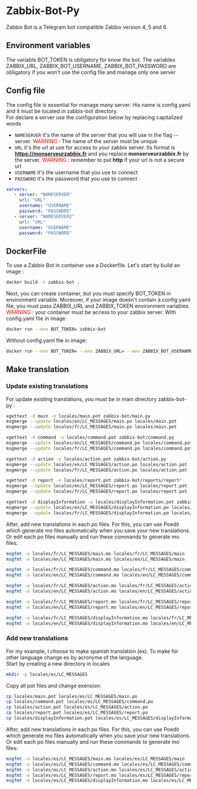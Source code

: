 # Zabbix-Bot-Py

Zabbix Bot is a Telegram bot compatible Zabbix version 4, 5 and 6.

## Environment variables
The variable BOT_TOKEN is obligatory for know the bot.
The variables ZABBIX_URL, ZABBIX_BOT_USERNAME, ZABBIX_BOT_PASSWORD are obligatory if you won't use the config file and manage only one server

## Config file
The config file is essential for manage many server. His name is config.yaml and it must be located in zabbix-bot directory.
<br/>For declare a server use the configuration below by replacing capitalized words

* `NAMESERVER` it's the name of the server that you will use in the flag --server. <span style="color: #FF0000"> WARNING </span> : The name of the server must be unique
* `URL` it's the url at use for access to your zabbix server. Its format is **https://monserveurzabbix.fr** and you replace **monserveurzabbix.fr** by the server. <span style="color: #FF0000"> WARNING </span> : remember to put **http** if your url is not a secure url
* `USERNAME` it's the username that you use to connect
* `PASSWORD` it's the password that you use to connect

```yaml
servers:
   - server: "NAMESERVER"
     url: "URL" 
     username: "USERNAME"
     password: "PASSWORD"
   - server: "NAMESERVER2"
     url: "URL" 
     username: "USERNAME"
     password: "PASSWORD"
```

## DockerFile
To use a Zabbix Bot in container use a Dockerfile. Let's start by build an image :
```sh
docker build -t zabbix-bot .
```

Next, you can create container, but you must specify BOT_TOKEN in environment variable. Moreover, if your image doesn't contain à config.yaml file, you must pass ZABBIX_URL and ZABBIX_TOKEN environment variables. <span style="color: #FF0000"> WARNING </span> : your container must be access to your zabbix server. 
With config.yaml file in image:
```sh
docker run --env BOT_TOKEN= zabbix-bot
```

Without config.yaml file in image:
```sh
docker run --env BOT_TOKEN= --env ZABBIX_URL= --env ZABBIX_BOT_USERNAME= --env ZABBIX_BOT_PASSWORD= zabbix-bot
```

## Make translation
### Update existing translations
For update existing translations, you must be in main directory zabbix-bot-py :
```sh
xgettext -d main -o locales/main.pot zabbix-bot/main.py
msgmerge --update locales/en/LC_MESSAGES/main.po locales/main.pot
msgmerge --update locales/fr/LC_MESSAGES/main.po locales/main.pot

xgettext -d command -o locales/command.pot zabbix-bot/command.py
msgmerge --update locales/en/LC_MESSAGES/command.po locales/command.pot
msgmerge --update locales/fr/LC_MESSAGES/command.po locales/command.pot

xgettext -d action -o locales/action.pot zabbix-bot/action.py
msgmerge --update locales/en/LC_MESSAGES/action.po locales/action.pot
msgmerge --update locales/fr/LC_MESSAGES/action.po locales/action.pot

xgettext -d report -o locales/report.pot zabbix-bot/reports/report*
msgmerge --update locales/en/LC_MESSAGES/report.po locales/report.pot
msgmerge --update locales/fr/LC_MESSAGES/report.po locales/report.pot

xgettext -d displayInformation -o locales/displayInformation.pot zabbix-bot/display_information.py
msgmerge --update locales/en/LC_MESSAGES/displayInformation.po locales/displayInformation.pot
msgmerge --update locales/fr/LC_MESSAGES/displayInformation.po locales/displayInformation.pot
```

After, add new translations in each po files. For this, you can use Poedit which generate mo files automatically when you save your new translations.
<br/>Or edit each po files manually and run these commands to generate mo files:
```sh
msgfmt -o locales/fr/LC_MESSAGES/main.mo locales/fr/LC_MESSAGES/main
msgfmt -o locales/en/LC_MESSAGES/main.mo locales/en/LC_MESSAGES/main

msgfmt -o locales/fr/LC_MESSAGES/command.mo locales/fr/LC_MESSAGES/command
msgfmt -o locales/en/LC_MESSAGES/command.mo locales/en/LC_MESSAGES/command

msgfmt -o locales/fr/LC_MESSAGES/action.mo locales/fr/LC_MESSAGES/action
msgfmt -o locales/en/LC_MESSAGES/action.mo locales/en/LC_MESSAGES/action

msgfmt -o locales/fr/LC_MESSAGES/report.mo locales/fr/LC_MESSAGES/report
msgfmt -o locales/en/LC_MESSAGES/report.mo locales/en/LC_MESSAGES/report

msgfmt -o locales/fr/LC_MESSAGES/displayInformation.mo locales/fr/LC_MESSAGES/displayInformation
msgfmt -o locales/en/LC_MESSAGES/displayInformation.mo locales/en/LC_MESSAGES/displayInformation
```
### Add new translations
For my example, I choose to make spanish translation (es). To make for other language change es by acronyme of the language. 
<br/>Start by creating a new directory in locales
```sh
mkdir -p locales/es/LC_MESSAGES
```

Copy all pot files and change exension:
```sh
cp locales/main.pot locales/es/LC_MESSAGES/main.po
cp locales/command.pot locales/es/LC_MESSAGES/command.po
cp locales/action.pot locales/es/LC_MESSAGES/action.po
cp locales/report.pot locales/es/LC_MESSAGES/report.po
cp locales/displayInformation.pot locales/es/LC_MESSAGES/displayInformation.po
```

After, add new translations in each po files. For this, you can use Poedit which generate mo files automatically when you save your new translations.
<br/>Or edit each po files manually and run these commands to generate mo files:
```sh
msgfmt -o locales/es/LC_MESSAGES/main.mo locales/es/LC_MESSAGES/main
msgfmt -o locales/es/LC_MESSAGES/command.mo locales/es/LC_MESSAGES/command
msgfmt -o locales/es/LC_MESSAGES/action.mo locales/es/LC_MESSAGES/action
msgfmt -o locales/es/LC_MESSAGES/report.mo locales/es/LC_MESSAGES/report
msgfmt -o locales/es/LC_MESSAGES/displayInformation.mo locales/es/LC_MESSAGES/displayInformation
```